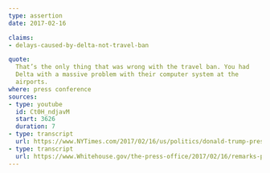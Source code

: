 ```yaml
---
type: assertion
date: 2017-02-16

claims:
- delays-caused-by-delta-not-travel-ban

quote:
  That’s the only thing that was wrong with the travel ban. You had
  Delta with a massive problem with their computer system at the
  airports.
where: press conference
sources:
- type: youtube
  id: Ct0H_ndjavM
  start: 3626
  duration: 7
- type: transcript
  url: https://www.NYTimes.com/2017/02/16/us/politics/donald-trump-press-conference-transcript.html
- type: transcript
  url: https://www.Whitehouse.gov/the-press-office/2017/02/16/remarks-president-trump-press-conference
---
```

